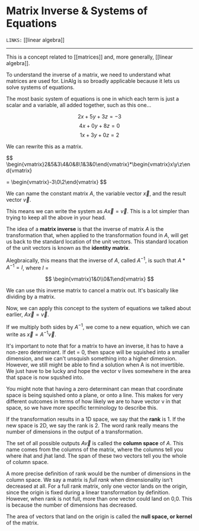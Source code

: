 # Matrix Inverse & Systems of Equations
`LINKS:` [[linear algebra]]

---
This is a concept related to [[matrices]] and, more generally, [[linear algebra]]. 

To understand the inverse of a matrix, we need to understand what matrices are used for. LinAlg is so broadly applicable because it lets us solve systems of equations. 

The most basic system of equations is one in which each term is just a scalar and a variable, all added together, such as this one...

$$2x+5y+3z=-3$$
$$4x+0y+8z=0$$
$$1x+3y+0z=2$$

We can rewrite this as a matrix.

$$
\begin{vmatrix}2&5&3\\4&0&8\\1&3&0\end{vmatrix}*\begin{vmatrix}x\\y\\z\end{vmatrix} 

= \begin{vmatrix}-3\\0\\2\end{vmatrix}
$$

We can name the constant matrix *A*, the variable vector $\overrightarrow{x}$, and the result vector $\overrightarrow{v}$. 

This means we can write the system as $A\overrightarrow{x}=\overrightarrow{v}$. This is a lot simpler than trying to keep all the above in your head. 

The idea of a **matrix inverse** is that the inverse of matrix *A* is the transformation that, when applied to the transformation found in *A*, will get us back to the standard location of the unit vectors. This standard location of the unit vectors is known as the **identity matrix**.

Alegbraically, this means that the inverse of *A*, called $A^{-1}$, is such that $A*A^{-1}=I$, where $I$ =

$$
\begin{vmatrix}1&0\\0&1\end{vmatrix}
$$

We can use this inverse matrix to cancel a matrix out. It's basically like dividing by a matrix. 

Now, we can apply this concept to the system of equations we talked about earlier, $A\overrightarrow{x}=\overrightarrow{v}$. 

If we multiply both sides by $A^{-1}$, we come to a new equation, which we can write as $\overrightarrow{x}=A^{-1}\overrightarrow{v}$.

It's important to note that for a matrix to have an inverse, it has to have a non-zero determinant. If det = 0, then space will be squished into a smaller dimension, and we can't unsquish something into a higher dimension. However, we still might be able to find a solution when A is not invertible. We just have to be lucky and hope the vector v lives somewhere in the area that space is now squshed into. 

You might note that having a zero determinant can mean that coordinate space is being squished onto a plane, or onto a line. This makes for very different outcomes in terms of how likely we are to have vector v in that space, so we have more specific terminology to describe this. 

If the transformation results in a 1D space, we say that the **rank** is 1. If the new space is 2D, we say the rank is 2. The word rank really means the number of dimensions in the output of a transformation. 

The set of all possible outputs $A\overrightarrow{v}$ is called the **column space** of *A*. This name comes from the columns of the matrix, where the columns tell you where ihat and jhat land. The span of these two vectors tell you the whole of column space. 

A more precise definition of rank would be the number of dimensions in the column space. We say a matrix is *full rank* when dimensionality isn't decreased at all. For a full rank matrix, only one vector lands on the origin, since the origin is fixed during a linear transformation by definition. However, when rank is not full, more than one vector could land on 0,0. This is because the number of dimensions has decreased. 

The area of vectors that land on the origin is called the **null space, or kernel** of the matrix. 